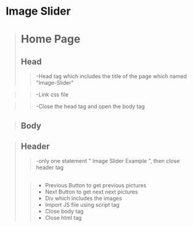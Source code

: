 # Image Slider
># Home Page
>## Head ##
>> -Head tag which includes the title of the page which named "Image-Slider"

>> -Link css file 

>> -Close the head tag and open the body tag

>## Body ##

>## Header ##
>> -only one statement " Image Slider Example  ", then close header tag
>##  ##
>> - Previous Button to get previous pictures
>> - Next Button to get next next pictures 
>> - Div which includes the images 
>> - Import JS file using script tag
>> - Close body tag 
>> - Close html tag

